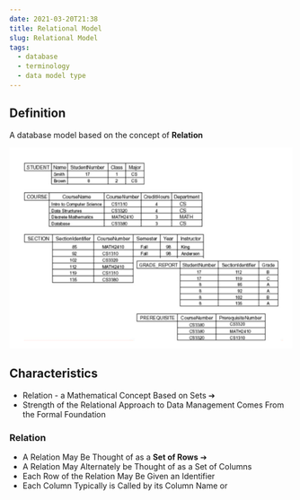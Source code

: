 ```yaml
---
date: 2021-03-20T21:38
title: Relational Model
slug: Relational Model
tags:
  - database
  - terminology
  - data model type
---
```


## Definition

A database model based on the concept of **Relation**

![Relational model](static/pic-selected-210320-2140-10.png)

## Characteristics

- Relation - a Mathematical Concept Based on Sets
  ➔
- Strength of the Relational Approach to Data
  Management Comes From the Formal Foundation

### Relation

- A Relation May Be Thought of as a **Set of Rows** ➔
- A Relation May Alternately be Thought of as a Set of Columns
- Each Row of the Relation May Be Given an Identifier
- Each Column Typically is Called by its Column Name or

